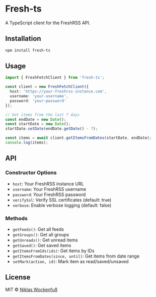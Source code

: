 # Fresh-ts

A TypeScript client for the FreshRSS API.

## Installation

```bash
npm install fresh-ts
```

## Usage

```typescript
import { FreshFetchClient } from 'fresh-ts';

const client = new FreshFetchClient({
  host: 'https://your-freshrss-instance.com',
  username: 'your-username',
  password: 'your-password'
});

// Get items from the last 7 days
const endDate = new Date();
const startDate = new Date();
startDate.setDate(endDate.getDate() - 7);

const items = await client.getItemsFromDates(startDate, endDate);
console.log(items);
```

## API

### Constructor Options

- `host`: Your FreshRSS instance URL
- `username`: Your FreshRSS username  
- `password`: Your FreshRSS password
- `verifySsl`: Verify SSL certificates (default: true)
- `verbose`: Enable verbose logging (default: false)

### Methods

- `getFeeds()`: Get all feeds
- `getGroups()`: Get all groups
- `getUnreads()`: Get unread items
- `getSaved()`: Get saved items
- `getItemsFromIds(ids)`: Get items by IDs
- `getItemsFromDates(since, until)`: Get items from date range
- `setMark(action, id)`: Mark item as read/saved/unsaved

## License

MIT © [Niklas Wockenfuß](https://niklaswockenfuss.de/)
